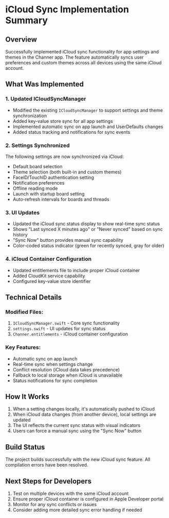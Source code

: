 # iCloud Sync Implementation Summary

## Overview
Successfully implemented iCloud sync functionality for app settings and themes in the Channer app. The feature automatically syncs user preferences and custom themes across all devices using the same iCloud account.

## What Was Implemented

### 1. Updated ICloudSyncManager
- Modified the existing `ICloudSyncManager` to support settings and theme synchronization
- Added key-value store sync for all app settings
- Implemented automatic sync on app launch and UserDefaults changes
- Added status tracking and notifications for sync events

### 2. Settings Synchronized
The following settings are now synchronized via iCloud:
- Default board selection
- Theme selection (both built-in and custom themes)
- FaceID/TouchID authentication setting
- Notification preferences
- Offline reading mode
- Launch with startup board setting
- Auto-refresh intervals for boards and threads

### 3. UI Updates
- Updated the iCloud sync status display to show real-time sync status
- Shows "Last synced X minutes ago" or "Never synced" based on sync history
- "Sync Now" button provides manual sync capability
- Color-coded status indicator (green for recently synced, gray for older)

### 4. iCloud Container Configuration
- Updated entitlements file to include proper iCloud container
- Added CloudKit service capability
- Configured key-value store identifier

## Technical Details

### Modified Files:
1. `ICloudSyncManager.swift` - Core sync functionality
2. `settings.swift` - UI updates for sync status
3. `Channer.entitlements` - iCloud container configuration

### Key Features:
- Automatic sync on app launch
- Real-time sync when settings change
- Conflict resolution (iCloud data takes precedence)
- Fallback to local storage when iCloud is unavailable
- Status notifications for sync completion

## How It Works
1. When a setting changes locally, it's automatically pushed to iCloud
2. When iCloud data changes (from another device), local settings are updated
3. The UI reflects the current sync status with visual indicators
4. Users can force a manual sync using the "Sync Now" button

## Build Status
The project builds successfully with the new iCloud sync feature. All compilation errors have been resolved.

## Next Steps for Developers
1. Test on multiple devices with the same iCloud account
2. Ensure proper iCloud container is configured in Apple Developer portal
3. Monitor for any sync conflicts or issues
4. Consider adding more detailed sync error handling if needed